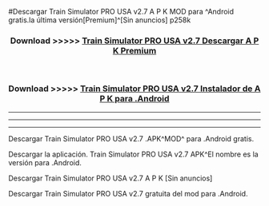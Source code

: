 #Descargar Train Simulator PRO USA v2.7 A P K MOD para ^Android gratis.la última versión[Premium]^[Sin anuncios] p258k



<div align="center">
<h3>Download >>>>> <a href="https://es-web.web.app/?es= Train Simulator PRO USA v2.7">Train Simulator PRO USA v2.7 Descargar A P K Premium</a></h3><br>

<h3>Download >>>>> <a href="https://es-web.web.app/?es= Train Simulator PRO USA v2.7">Train Simulator PRO USA v2.7 Instalador de A P K para .Android</a></h3>
</div>


----------------------------------------------------------

----------------------------------------------------------

----------------------------------------------------------

Descargar Train Simulator PRO USA v2.7 .APK^MOD^ para .Android gratis.

Descargar la aplicación. Train Simulator PRO USA v2.7 APK^El nombre es la versión para .Android.

Descargar Train Simulator PRO USA v2.7 A P K [Sin anuncios]

Descargar Train Simulator PRO USA v2.7 gratuita del mod para .Android.